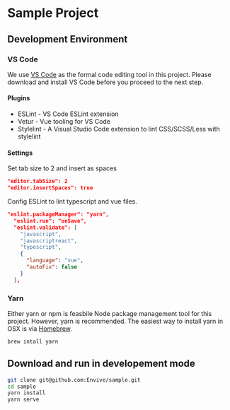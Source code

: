 # Sample Project

## Development Environment

### VS Code
We use [VS Code](https://code.visualstudio.com) as the formal code editing tool in this project. Please download and install VS Code before you proceed to the next step.

#### Plugins
* ESLint - VS Code ESLint extension
* Vetur - Vue tooling for VS Code
* Stylelint - A Visual Studio Code extension to lint CSS/SCSS/Less with stylelint

#### Settings

Set tab size to 2 and insert as spaces
```json
"editor.tabSize": 2
"editor.insertSpaces": true
```

Config ESLint to lint typescript and vue files.
```json
"eslint.packageManager": "yarn",
  "eslint.run": "onSave",
  "eslint.validate": [
    "javascript",
    "javascriptreact",
    "typescript",
    {
      "language": "vue",
      "autoFix": false
    }
  ],
```

### Yarn
Either yarn or npm is feasbile Node package management tool for this project. However, yarn is recommended. The easiest way to install yarn in OSX is via [Homebrew](https://docs.brew.sh/Installation).

```sh
brew intall yarn
```

## Download and run in developement mode

```sh
git clone git@github.com:Envive/sample.git
cd sample
yarn install
yarn serve
```
